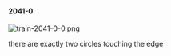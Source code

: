 #### 2041-0
![train-2041-0-0.png](https://github.com/lil-lab/nlvr/raw/master/nlvr/train/images/79/train-2041-0-0.png "train-2041-0-0.png")

there are exactly two circles touching the edge